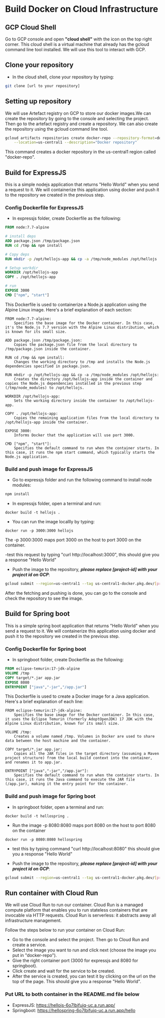 Build Docker on Cloud Infrastructure
==========================================

## GCP Cloud Shell
Go to GCP console and open **"cloud shell"** with the icon on the top right corner. This cloud shell is a virtual machine that already has the gcloud command line tool installed. We will use this tool to interact with GCP.

## Clone your repository
- In the cloud shell, clone your repository by typing:

```bash
git clone [url to your repository]
```

## Setting up repository
We will use Artefact registry on GCP to store our docker images.We can create the repository by going to the console and selecting the project. Then go to the artefact registry and create a repository. We can also create the repository using the gcloud command line tool. 

```bash
gcloud artifacts repositories create docker-repo --repository-format=docker \
    --location=us-central1 --description="Docker repository"
```
This command creates a docker repository in the us-central1 region called "docker-repo". 

## Build for ExpressJS
this is a simple nodejs application that returns "Hello World" when you send a request to it. We will containerize this application using docker and push it to the repository we created in the previous step.
### Config Dockerfile for ExpressJS
- In expressjs folder, create Dockerfile as the following:

```dockerfile
FROM node:7.7-alpine

# install deps
ADD package.json /tmp/package.json
RUN cd /tmp && npm install

# Copy deps
RUN mkdir -p /opt/hellojs-app && cp -a /tmp/node_modules /opt/hellojs

# Setup workdir
WORKDIR /opt/hellojs-app
COPY . /opt/hellojs-app

# run
EXPOSE 3000
CMD ["npm", "start"]
```
This Dockerfile is used to containerize a Node.js application using the Alpine Linux image. Here's a brief explanation of each section:

    FROM node:7.7-alpine:
        Specifies the base image for the Docker container. In this case, it's the Node.js 7.7 version with the Alpine Linux distribution, which is known for its small size.

    ADD package.json /tmp/package.json:
        Copies the package.json file from the local directory to /tmp/package.json inside the container.

    RUN cd /tmp && npm install:
        Changes the working directory to /tmp and installs the Node.js dependencies specified in package.json.

    RUN mkdir -p /opt/hellojs-app && cp -a /tmp/node_modules /opt/hellojs:
        Creates the directory /opt/hellojs-app inside the container and copies the Node.js dependencies installed in the previous step (/tmp/node_modules) to /opt/hellojs.

    WORKDIR /opt/hellojs-app:
        Sets the working directory inside the container to /opt/hellojs-app.

    COPY . /opt/hellojs-app:
        Copies the remaining application files from the local directory to /opt/hellojs-app inside the container.

    EXPOSE 3000:
        Informs Docker that the application will use port 3000.

    CMD ["npm", "start"]:
        Specifies the default command to run when the container starts. In this case, it runs the npm start command, which typically starts the Node.js application.
        
### Build and push image for ExpressJS
- Go to expressjs folder and run the following command to install node modules:

```bash
npm install
```
- In  expressjs folder, open a terminal and run:

```
docker build -t hellojs .
```
- You can run the image locallly by typing:

```
docker run -p 3000:3000 hellojs
```
The -p 3000:3000 maps port 3000 on the host to port 3000 on the container.

-test this request by typing "curl http://localhost:3000", this should give you a response "Hello World"

- Push the image to the repository, ***please replace [project-id] with your project id on GCP***:

```bash
gcloud submit --region=us-central1 --tag us-central1-docker.pkg.dev/[project-id]/docker-repo/hellojs:latest
```

After the fetching and pushing is done, you can go to the console and check the repository to see the image.

## Build for Spring boot
This is a simple spring boot application that returns "Hello World" when you send a request to it. We will containerize this application using docker and push it to the repository we created in the previous step.
### Config Dockerfile for Spring boot
- In springboot folder, create Dockerfile as the following:

```dockerfile
FROM eclipse-temurin:17-jdk-alpine
VOLUME /tmp
COPY target/*.jar app.jar
EXPOSE 8080
ENTRYPOINT ["java","-jar","/app.jar"]
```
This Dockerfile is used to create a Docker image for a Java application. Here's a brief explanation of each line:

    FROM eclipse-temurin:17-jdk-alpine:
        Specifies the base image for the Docker container. In this case, it uses the Eclipse Temurin (formerly AdoptOpenJDK) 17 JDK with the Alpine Linux distribution, known for its small size.

    VOLUME /tmp:
        Creates a volume named /tmp. Volumes in Docker are used to share data between the host machine and the container.

    COPY target/*.jar app.jar:
        Copies all the JAR files in the target directory (assuming a Maven project structure) from the local build context into the container, and renames it to app.jar.

    ENTRYPOINT ["java","-jar","/app.jar"]:
        Specifies the default command to run when the container starts. In this case, it runs the Java command to execute the JAR file (/app.jar), making it the entry point for the container.

### Build and push image for Spring boot
- In springboot folder, open a terminal and run:

```
docker build -t hellospring .
```
- Run the image -p 8080:8080 maps port 8080 on the host to port 8080 on the container

```
docker run -p 8080:8080 hellospring
```

- test this by typing command "curl http://localhost:8080" this should give you a response "Hello World"

- Push the image to the repository, ***please replace [project-id] with your project id on GCP***:

```bash
gcloud submit --region=us-central1 --tag us-central1-docker.pkg.dev/[project-id]/docker-repo/hellospring:latest
```

## Run container with Cloud Run
We will use Cloud Run to run our container. Cloud Run is a managed compute platform that enables you to run stateless containers that are invocable via HTTP requests. Cloud Run is serverless: it abstracts away all infrastructure management.

Follow the steps below to run your container on Cloud Run:

- Go to the console and select the project. Then go to Cloud Run and create a service.
- Select the image you want to run and click next (choose the image you put in "docker-repo").
- Give the right container port (3000 for expressjs and 8080 for springboot).
- Click create and wait for the service to be created.
- After the service is created, you can test it by clicking on the url on the top of the page. This should give you a response "Hello World".


### Put URL to both container in the README.md file below
- ExpressJS: https://hellojs-6o7lbifujq-uc.a.run.app/
- Springboot: https://hellospring-6o7lbifujq-uc.a.run.app/hello
